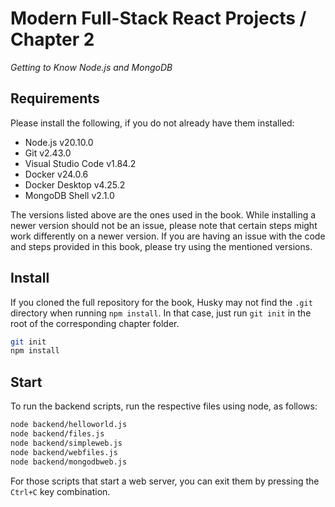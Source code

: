 # Modern Full-Stack React Projects / Chapter 2

_Getting to Know Node.js and MongoDB_

## Requirements

Please install the following, if you do not already have them installed:

- Node.js v20.10.0
- Git v2.43.0
- Visual Studio Code v1.84.2
- Docker v24.0.6
- Docker Desktop v4.25.2
- MongoDB Shell v2.1.0

The versions listed above are the ones used in the book. While installing a newer version should not be an issue, please note that certain steps might work differently on a newer version. If you are having an issue with the code and steps provided in this book, please try using the mentioned versions.

## Install

If you cloned the full repository for the book, Husky may not find the `.git` directory when running `npm install`. In that case, just run `git init` in the root of the corresponding chapter folder.

```bash
git init
npm install
```

## Start

To run the backend scripts, run the respective files using node, as follows:

```bash
node backend/helloworld.js
node backend/files.js
node backend/simpleweb.js
node backend/webfiles.js
node backend/mongodbweb.js
```

For those scripts that start a web server, you can exit them by pressing the `Ctrl+C` key combination.
